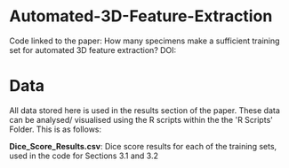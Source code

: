 # Automated-3D-Feature-Extraction
Code linked to the paper: How many specimens make a sufficient training set for automated 3D feature extraction? DOI:

# Data 
All data stored here is used in the results section of the paper. These data can be analysed/ visualised using the R scripts within the the 'R Scripts' Folder. This is as follows:

**Dice_Score_Results.csv**: Dice score results for each of the training sets, used in the code for Sections 3.1 and 3.2
